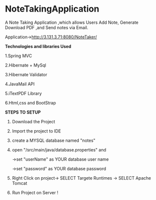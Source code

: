 # NoteTakingApplication

A Note Taking Application ,which allows Users Add Note, Generate Download PDF ,and Send notes via Email. 

Application->http://3.131.3.71:8080/NoteTaker/

**Technologies and libraries Used**

1.Spring MVC 

2.Hibernate + MySql

3.Hibernate Validator

4.JavaMail API

5.iTextPDF Library

6.Html,css and BootStrap

**STEPS TO SETUP**

1. Download the Project

2. Import the project to IDE

3. create a MYSQL database named "notes"

4. open "/src/main/java/database.properties" and 

   ->set "userName" as YOUR database user name
   
   ->set "password" as YOUR database password
   
5. Right Click on project-> SELECT Targete Runtimes -> SELECT Apache Tomcat

6. Run Project on Server ! 


